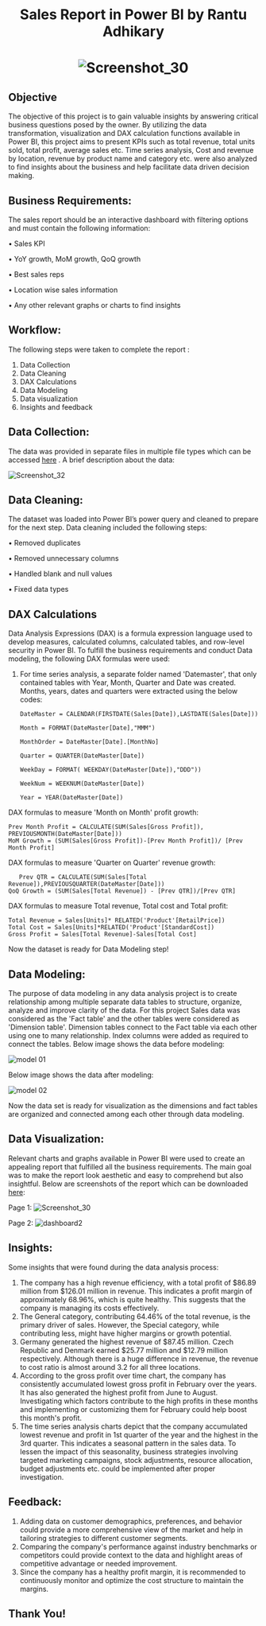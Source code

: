 # <p align="center">Sales Report in Power BI by Rantu Adhikary</p>
# <p align="center">![Screenshot_30](https://github.com/Rantu7/Sales-Dashboard-in-Power-BI/assets/167998182/c91daed5-720b-4b95-b50c-b224b6f83abe)</p>

## Objective
The objective of this project is to gain valuable insights by answering critical business questions posed by the owner. By utilizing the data transformation, visualization and DAX calculation functions available in Power BI, this project aims to present KPIs such as total revenue, total units sold, total profit, average sales etc. Time series analysis, Cost and revenue by location, revenue by product name and category etc. were also analyzed to find insights about the business and help facilitate data driven decision making.

## Business Requirements:
The sales report should be an interactive dashboard with filtering options and must contain the following information:

•	Sales KPI

•	YoY growth, MoM growth, QoQ growth

•	Best sales reps

•	Location wise sales information

•	Any other relevant graphs or charts to find insights

## Workflow:
The following steps were taken to complete the report :
1.	Data Collection
2.	Data Cleaning 
3.	DAX Calculations
4.	Data Modeling
5.	Data visualization
6.	Insights and feedback

  ## Data Collection:
The data was provided in separate files in multiple file types which can be accessed [here](https://drive.google.com/drive/folders/1osPrmC-Nb19w1XAPDMkfUIVRR2iER4ZB) . A brief description about the data:

![Screenshot_32](https://github.com/Rantu7/Sales-Dashboard-in-Power-BI/assets/167998182/67a871e6-91a1-4533-8bed-533444d5b081)

## Data Cleaning:
The dataset was loaded into Power BI’s power query and cleaned to prepare for the next step. Data cleaning included the following steps:

•	Removed duplicates

•	Removed unnecessary columns

•	Handled blank and null values

•	Fixed data types 

## DAX Calculations
Data Analysis Expressions (DAX) is a formula expression language used to develop measures, calculated columns, calculated tables, and row-level security in Power BI. To fulfill the business requirements and conduct Data modeling, the following DAX formulas were used:
1. For time series analysis, a separate folder named 'Datemaster', that only contained tables with Year, Month, Quarter and Date was created. Months, years, dates and quarters were extracted using the below codes:
 
   ```dax
   DateMaster = CALENDAR(FIRSTDATE(Sales[Date]),LASTDATE(Sales[Date]))
    ```
   
     ```dax
   Month = FORMAT(DateMaster[Date],"MMM")
    ```
     
   ```dax
   MonthOrder = DateMaster[Date].[MonthNo]
    ```
   
   ```dax
   Quarter = QUARTER(DateMaster[Date])
    ```
    
    ```dax
   WeekDay = FORMAT( WEEKDAY(DateMaster[Date]),"DDD"))
    ```
    
   ```dax
   WeekNum = WEEKNUM(DateMaster[Date])
    ``` 
    
    ```dax
    Year = YEAR(DateMaster[Date])
    ```

DAX formulas to measure 'Month on Month' profit growth:
       
   ```dax
Prev Month Profit = CALCULATE(SUM(Sales[Gross Profit]), PREVIOUSMONTH(DateMaster[Date]))
MoM Growth = (SUM(Sales[Gross Profit])-[Prev Month Profit])/ [Prev Month Profit]
   ```
DAX formulas to measure  'Quarter on Quarter' revenue growth:
 ```dax
    Prev QTR = CALCULATE(SUM(Sales[Total Revenue]),PREVIOUSQUARTER(DateMaster[Date]))
QoQ Growth = (SUM(Sales[Total Revenue]) - [Prev QTR])/[Prev QTR]

   ```
DAX formulas to measure Total revenue, Total cost and Total profit:
  ```dax
  Total Revenue = Sales[Units]* RELATED('Product'[RetailPrice])
Total Cost = Sales[Units]*RELATED('Product'[StandardCost])
Gross Profit = Sales[Total Revenue]-Sales[Total Cost]
  ```

  Now the dataset is ready for Data Modeling step!
  
 ## Data Modeling: 
The purpose of data modeling in any data analysis project is to create relationship among multiple separate data tables to structure, organize, analyze and improve clarity of the data. For this project Sales data was considered as the 'Fact table' and the other tables were considered as 'Dimension table'. Dimension tables connect to the Fact table via each other using one to many relationship. Index columns were added as required to connect the tables. Below image shows the data before  modeling:

![model 01](https://github.com/Rantu7/Sales-Dashboard-in-Power-BI/assets/167998182/fe2029eb-1607-4a71-9713-b65eca4781ab)

Below image shows the data after modeling:

![model 02](https://github.com/Rantu7/Sales-Dashboard-in-Power-BI/assets/167998182/7a6da1dc-5d6e-46ec-923d-bdbe57ae2979)

 Now the data set is ready for visualization as the dimensions and fact tables are organized and connected among each other through data modeling.

## Data Visualization:
Relevant charts and graphs available in Power BI were used to create an appealing report that fulfilled all the business requirements. The main goal was to make the report look aesthetic and easy to comprehend but also insightful. Below are screenshots of the report which can be downloaded [here](https://github.com/Rantu7/Sales-Dashboard-in-Power-BI/blob/main/salesProject_Rantu.pbix):

Page 1:
![Screenshot_30](https://github.com/Rantu7/Sales-Dashboard-in-Power-BI/assets/167998182/c91daed5-720b-4b95-b50c-b224b6f83abe)

Page 2:
![dashboard2](https://github.com/Rantu7/Sales-Dashboard-in-Power-BI/assets/167998182/89efe080-b116-4985-b92e-8df849ba69ac)

## Insights:
 Some insights that were found during the data analysis process:
1.	The company has a high revenue efficiency, with a total profit of $86.89 million from $126.01 million in revenue. This indicates a profit margin of approximately 68.96%, which is quite healthy. This suggests that the company is managing its costs effectively.
2.	The General category, contributing 64.46% of the total revenue, is the primary driver of sales. However, the Special category, while contributing less, might have higher margins or growth potential.
3.	Germany generated the highest revenue of $87.45 million. Czech Republic and Denmark earned $25.77 million and $12.79 million respectively. Although there is a huge difference in revenue, the revenue to cost ratio is almost around 3.2 for all three locations.
4.	According to the gross profit over time chart, the company has consistently accumulated lowest gross profit in February over the years. It has also generated the highest profit from June to August. Investigating which factors contribute to the high profits in these months and implementing or customizing them for February could help boost this month's profit.
5.	The time series analysis charts depict that the company accumulated lowest revenue and profit in 1st quarter of the year and the highest in the 3rd quarter. This indicates a seasonal pattern in the sales data. To lessen the impact of this seasonality, business strategies involving targeted marketing campaigns, stock adjustments, resource allocation, budget adjustments etc. could be implemented after proper investigation.

## Feedback:
1.	Adding data on customer demographics, preferences, and behavior could provide a more comprehensive view of the market and help in tailoring strategies to different customer segments.
2.	Comparing the company's performance against industry benchmarks or competitors could provide context to the data and highlight areas of competitive advantage or needed improvement.
3.	Since the company has a healthy profit margin, it is recommended to continuously monitor and optimize the cost structure to maintain the margins.

## Thank You!




